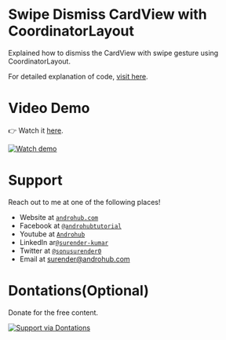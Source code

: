 # Swipe Dismiss CardView with CoordinatorLayout
Explained how to dismiss the CardView with swipe gesture using CoordinatorLayout. 

For detailed explanation of code, [visit here](http://www.androhub.com/swipe-dismiss-cardview-with-coordinator-layout/).

# Video Demo
👉 Watch it <a href="https://youtu.be/hKNGn8-2gvA">here</a>.
<br>

[![Watch demo](http://i3.ytimg.com/vi/hKNGn8-2gvA/hqdefault.jpg)](https://youtu.be/hKNGn8-2gvA)

# Support
Reach out to me at one of the following places!

- Website at <a href="http://www.androhub.com/" target="_blank">`androhub.com`</a>
- Facebook at <a href="https://www.facebook.com/androhubtutorial/" target="_blank">`@androhubtutorial`</a>
- Youtube at <a href="https://www.youtube.com/channel/UCHJh3E9mtRzbM3WVVl9glJg" target="_blank">`Androhub`</a>
- LinkedIn ar<a href="https://www.linkedin.com/in/surender-kumar-681472a8?originalSubdomain=in" target="_blank">`@surender-kumar`</a>
- Twitter at <a href="https://twitter.com/sonusurender0/" target="_blank">`@sonusurender0`</a>
- Email at surender@androhub.com

# Dontations(Optional)
Donate for the free content.
<br>

[![Support via Dontations](https://www.paypalobjects.com/en_GB/i/btn/btn_donateCC_LG.gif)](https://www.paypal.com/cgi-bin/webscr?cmd=_donations&business=sonu.surendra0%40gmail.com&currency_code=USD&source=url)
